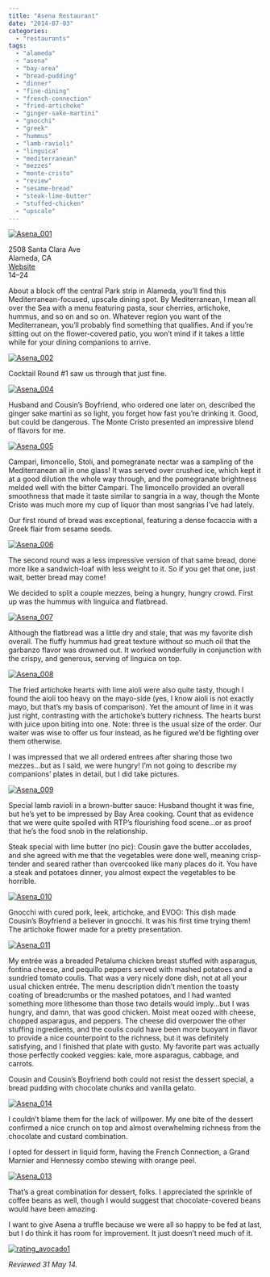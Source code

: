 ```yaml
---
title: "Asena Restaurant"
date: "2014-07-03"
categories: 
  - "restaurants"
tags: 
  - "alameda"
  - "asena"
  - "bay-area"
  - "bread-pudding"
  - "dinner"
  - "fine-dining"
  - "french-connection"
  - "fried-artichoke"
  - "ginger-sake-martini"
  - "gnocchi"
  - "greek"
  - "hummus"
  - "lamb-ravioli"
  - "linguica"
  - "mediterranean"
  - "mezzes"
  - "monte-cristo"
  - "review"
  - "sesame-bread"
  - "steak-lime-butter"
  - "stuffed-chicken"
  - "upscale"
---
```


[![Asena_001](http://s3.amazonaws.com/thegourmez-wpmedia/2014/06/Asena_001.jpg)](http://www.thegourmez.com/2014/07/asena-restaurant/asena_001/)

2508 Santa Clara Ave\
Alameda, CA\
[Website](http://www.asenarestaurant.com/)\
$14–$24

About a block off the central Park strip in Alameda, you’ll find this Mediterranean-focused, upscale dining spot. By Mediterranean, I mean all over the Sea with a menu featuring pasta, sour cherries, artichoke, hummus, and so on and so on. Whatever region you want of the Mediterranean, you’ll probably find something that qualifies. And if you’re sitting out on the flower-covered patio, you won’t mind if it takes a little while for your dining companions to arrive.

[![Asena_002](http://s3.amazonaws.com/thegourmez-wpmedia/2014/06/Asena_002.jpg)](http://www.thegourmez.com/2014/07/asena-restaurant/asena_002/)

Cocktail Round #1 saw us through that just fine.

[![Asena_004](http://s3.amazonaws.com/thegourmez-wpmedia/2014/06/Asena_004.jpg)](http://www.thegourmez.com/2014/07/asena-restaurant/asena_004/)

Husband and Cousin’s Boyfriend, who ordered one later on, described the ginger sake martini as so light, you forget how fast you’re drinking it. Good, but could be dangerous. The Monte Cristo presented an impressive blend of flavors for me.

[![Asena_005](http://s3.amazonaws.com/thegourmez-wpmedia/2014/06/Asena_005.jpg)](http://www.thegourmez.com/2014/07/asena-restaurant/asena_005/)

Campari, limoncello, Stoli, and pomegranate nectar was a sampling of the Mediterranean all in one glass! It was served over crushed ice, which kept it at a good dilution the whole way through, and the pomegranate brightness melded well with the bitter Campari. The limoncello provided an overall smoothness that made it taste similar to sangria in a way, though the Monte Cristo was much more my cup of liquor than most sangrias I’ve had lately.

Our first round of bread was exceptional, featuring a dense focaccia with a Greek flair from sesame seeds.

[![Asena_006](http://s3.amazonaws.com/thegourmez-wpmedia/2014/06/Asena_006.jpg)](http://www.thegourmez.com/2014/07/asena-restaurant/asena_006/)

The second round was a less impressive version of that same bread, done more like a sandwich-loaf with less weight to it. So if you get that one, just wait, better bread may come!

We decided to split a couple mezzes, being a hungry, hungry crowd. First up was the hummus with linguica and flatbread.

[![Asena_007](http://s3.amazonaws.com/thegourmez-wpmedia/2014/06/Asena_007.jpg)](http://www.thegourmez.com/2014/07/asena-restaurant/asena_007/)

Although the flatbread was a little dry and stale, that was my favorite dish overall. The fluffy hummus had great texture without so much oil that the garbanzo flavor was drowned out. It worked wonderfully in conjunction with the crispy, and generous, serving of linguica on top.

[![Asena_008](http://s3.amazonaws.com/thegourmez-wpmedia/2014/06/Asena_008.jpg)](http://www.thegourmez.com/2014/07/asena-restaurant/asena_008/)

The fried artichoke hearts with lime aioli were also quite tasty, though I found the aioli too heavy on the mayo-side (yes, I know aioli is not exactly mayo, but that’s my basis of comparison). Yet the amount of lime in it was just right, contrasting with the artichoke’s buttery richness. The hearts burst with juice upon biting into one. Note: three is the usual size of the order. Our waiter was wise to offer us four instead, as he figured we’d be fighting over them otherwise.

I was impressed that we all ordered entrees after sharing those two mezzes…but as I said, we were hungry! I’m not going to describe my companions’ plates in detail, but I did take pictures.

[![Asena_009](http://s3.amazonaws.com/thegourmez-wpmedia/2014/06/Asena_009.jpg)](http://www.thegourmez.com/2014/07/asena-restaurant/asena_009/)

Special lamb ravioli in a brown-butter sauce: Husband thought it was fine, but he’s yet to be impressed by Bay Area cooking. Count that as evidence that we were quite spoiled with RTP’s flourishing food scene...or as proof that he’s the food snob in the relationship.

Steak special with lime butter (no pic): Cousin gave the butter accolades, and she agreed with me that the vegetables were done well, meaning crisp-tender and seared rather than overcooked like many places do it. You have a steak and potatoes dinner, you almost expect the vegetables to be horrible.

[![Asena_010](http://s3.amazonaws.com/thegourmez-wpmedia/2014/06/Asena_010.jpg)](http://www.thegourmez.com/2014/07/asena-restaurant/asena_010/)

Gnocchi with cured pork, leek, artichoke, and EVOO: This dish made Cousin’s Boyfriend a believer in gnocchi. It was his first time trying them! The artichoke flower made for a pretty presentation.

[![Asena_011](http://s3.amazonaws.com/thegourmez-wpmedia/2014/06/Asena_011.jpg)](http://www.thegourmez.com/2014/07/asena-restaurant/asena_011/)

My entrée was a breaded Petaluma chicken breast stuffed with asparagus, fontina cheese, and pequillo peppers served with mashed potatoes and a sundried tomato coulis. That was a very nicely done dish, not at all your usual chicken entrée. The menu description didn’t mention the toasty coating of breadcrumbs or the mashed potatoes, and I had wanted something more lithesome than those two details would imply…but I was hungry, and damn, that was good chicken. Moist meat oozed with cheese, chopped asparagus, and peppers. The cheese did overpower the other stuffing ingredients, and the coulis could have been more buoyant in flavor to provide a nice counterpoint to the richness, but it was definitely satisfying, and I finished that plate with gusto. My favorite part was actually those perfectly cooked veggies: kale, more asparagus, cabbage, and carrots.

Cousin and Cousin’s Boyfriend both could not resist the dessert special, a bread pudding with chocolate chunks and vanilla gelato.

[![Asena_014](http://s3.amazonaws.com/thegourmez-wpmedia/2014/06/Asena_014.jpg)](http://www.thegourmez.com/2014/07/asena-restaurant/asena_014/)

I couldn’t blame them for the lack of willpower. My one bite of the dessert confirmed a nice crunch on top and almost overwhelming richness from the chocolate and custard combination.

I opted for dessert in liquid form, having the French Connection, a Grand Marnier and Hennessy combo stewing with orange peel.

[![Asena_013](http://s3.amazonaws.com/thegourmez-wpmedia/2014/06/Asena_013.jpg)](http://www.thegourmez.com/2014/07/asena-restaurant/asena_013/)

That’s a great combination for dessert, folks. I appreciated the sprinkle of coffee beans as well, though I would suggest that chocolate-covered beans would have been amazing.

I want to give Asena a truffle because we were all so happy to be fed at last, but I do think it has room for improvement. It just doesn’t need much of it.

[![rating_avocado1](http://s3.amazonaws.com/thegourmez-wpmedia/2009/02/rating_avocado1.gif)](http://www.thegourmez.com/2009/02/restaurant-review-nanas-durham/rating_avocado1/)

_Reviewed 31 May 14._
